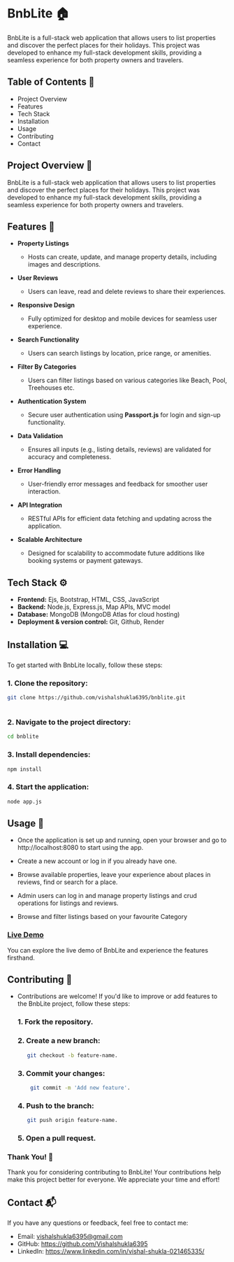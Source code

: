 
# BnbLite 🏠

BnbLite is a full-stack web application that allows users to list properties and discover the perfect places for their holidays. This project was developed to enhance my full-stack development skills, providing a seamless experience for both property owners and travelers.

## Table of Contents 📑

- Project Overview
- Features
- Tech Stack
- Installation
- Usage
- Contributing
- Contact
## Project Overview 🚀

BnbLite is a full-stack web application that allows users to list properties and discover the perfect places for their holidays. This project was developed to enhance my full-stack development skills, providing a seamless experience for both property owners and travelers.  
  
## Features 🌟

- **Property Listings**  
  - Hosts can create, update, and manage property details, including images and descriptions.  

- **User Reviews**  
  - Users can leave, read and delete reviews to share their experiences.  

- **Responsive Design**  
  - Fully optimized for desktop and mobile devices for seamless user experience.  

- **Search Functionality**  
  - Users can search listings by location, price range, or amenities.  

- **Filter By Categories**  
  - Users can filter listings based on various categories like Beach, Pool, Treehouses etc.

- **Authentication System**  
  -  Secure user authentication using **Passport.js** for login and sign-up functionality.  

- **Data Validation**  
  - Ensures all inputs (e.g., listing details, reviews) are validated for accuracy and completeness.  

- **Error Handling**  
  - User-friendly error messages and feedback for smoother user interaction.  

- **API Integration**  
  - RESTful APIs for efficient data fetching and updating across the application.  

- **Scalable Architecture**  
  - Designed for scalability to accommodate future additions like booking systems or payment gateways.  
## Tech Stack ⚙️

- **Frontend:** Ejs, Bootstrap, HTML, CSS, JavaScript 
- **Backend:** Node.js, Express.js, Map APIs, MVC model
- **Database:** MongoDB (MongoDB Atlas for cloud hosting)
- **Deployment & version control:** Git, Github, Render

## Installation 💻


To get started with BnbLite locally, follow these steps:

### 1. Clone the repository:
```bash
git clone https://github.com/vishalshukla6395/bnblite.git
    
```
### 2. Navigate to the project directory: 
```bash
cd bnblite

```
### 3. Install dependencies:

```bash
npm install
```
### 4. Start the application:

```bash
node app.js
```
## Usage 🔧

- Once the application is set up and running, open your browser and go to http://localhost:8080 to start using the app.
- Create a new account or log in if you already have one.
- Browse available properties, leave your experience about places in reviews, find or search for a place.
- Admin users can log in and manage property listings and crud operations for listings and reviews.

- Browse and filter listings based on your favourite Category

### [Live Demo](https://bnblite.onrender.com/)

You can explore the live demo of BnbLite and experience the features firsthand.

## Contributing 🤝

- Contributions are welcome! If you'd like to improve or add features to the BnbLite project, follow these steps:
    ### 1. Fork the repository.
    ### 2. Create a new branch: 
    ```bash
       git checkout -b feature-name.

    ```
    ### 3. Commit your changes:
   ```bash
       git commit -m 'Add new feature'.
    ``` 
    ### 4. Push to the branch: 
    ```bash
       git push origin feature-name.
     ``` 
    ###  5. Open a pull request.

### Thank You! 🙏
Thank you for considering contributing to BnbLite! Your contributions help make this project better for everyone. We appreciate your time and effort!


## Contact 📬

If you have any questions or feedback, feel free to contact me:

- Email: vishalshukla6395@gmail.com
- GitHub: https://github.com/Vishalshukla6395
- LinkedIn: https://www.linkedin.com/in/vishal-shukla-021465335/
